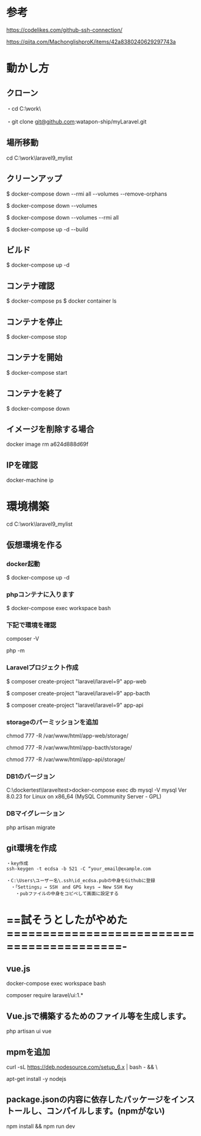 # 参考
https://codelikes.com/github-ssh-connection/

https://qiita.com/MachonglishproK/items/42a8380240629297743a

# 動かし方

## クローン 
・cd C:\work\

・git clone git@github.com:watapon-ship/myLaravel.git

## 場所移動
cd C:\work\laravel9_mylist

## クリーンアップ
$ docker-compose down --rmi all --volumes --remove-orphans

$ docker-compose down --volumes

$ docker-compose down --volumes --rmi all

$ docker-compose up -d --build

## ビルド
$ docker-compose up -d

## コンテナ確認
$ docker-compose ps
$ docker container ls

## コンテナを停止
$ docker-compose stop

## コンテナを開始
$ docker-compose start

## コンテナを終了
$ docker-compose down

## イメージを削除する場合
docker image rm a624d888d69f

## IPを確認
docker-machine ip

# 環境構築
cd C:\work\laravel9_mylist

## 仮想環境を作る

### docker起動
$ docker-compose up -d 

### phpコンテナに入ります
$ docker-compose exec workspace bash

### 下記で環境を確認
composer -V

php -m

### Laravelプロジェクト作成
$ composer create-project "laravel/laravel=9" app-web

$ composer create-project "laravel/laravel=9" app-bacth

$ composer create-project "laravel/laravel=9" app-api

### storageのパーミッションを追加
chmod 777 -R /var/www/html/app-web/storage/

chmod 777 -R /var/www/html/app-bacth/storage/

chmod 777 -R /var/www/html/app-api/storage/

### DB1のバージョン
C:\dockertest\laraveltest>docker-compose exec db mysql -V
mysql  Ver 8.0.23 for Linux on x86_64 (MySQL Community Server - GPL)

### DBマイグレーション
php artisan migrate

## git環境を作成

```
・key作成
ssh-keygen -t ecdsa -b 521 -C “your_email@example.com

・C:\Users\ユーザー名\.ssh\id_ecdsa.pubの中身をGithubに登録
　・「Settings」→ SSH　and GPG keys → New SSH Kwy
　　・pubファイルの中身をコピペして画面に設定する
```

# ==試そうとしたがやめた==========================================-

## vue.js
docker-compose exec workspace bash

composer require laravel/ui:1.*

## Vue.jsで構築するためのファイル等を生成します。
php artisan ui vue

## mpmを追加
curl -sL https://deb.nodesource.com/setup_6.x | bash - && \ 

apt-get install -y nodejs

## package.jsonの内容に依存したパッケージをインストールし、コンパイルします。(npmがない)
npm install && npm run dev
